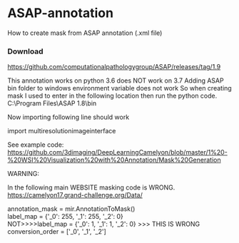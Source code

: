 # ASAP-annotation
How to create mask from ASAP annotation (.xml file)


### Download
https://github.com/computationalpathologygroup/ASAP/releases/tag/1.9

This annotation works on python 3.6 does NOT work on 3.7
Adding ASAP bin folder to windows environment variable does not work
So when creating mask I used to enter in the following location then run the python code. 
C:\Program Files\ASAP 1.8\bin

Now importing following line should work

import multiresolutionimageinterface


See example code: https://github.com/3dimaging/DeepLearningCamelyon/blob/master/1%20-%20WSI%20Visualization%20with%20Annotation/Mask%20Generation


WARNING:

In the following main WEBSITE masking code is WRONG.
https://camelyon17.grand-challenge.org/Data/


annotation_mask = mir.AnnotationToMask() \
label_map = {'_0': 255, '_1': 255, '_2': 0}\
NOT>>>>label_map = {'_0': 1, '_1': 1, '_2': 0}  >>> THIS IS WRONG\
conversion_order = ['_0', '_1', '_2']
